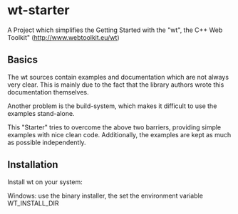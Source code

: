 wt-starter
==========

A Project which simplifies the Getting Started with the "wt", the C++ Web Toolkit" (http://www.webtoolkit.eu/wt)


 
Basics
------

The wt sources contain examples and documentation which are not always very clear. This is mainly due to the fact that the library authors wrote this documentation themselves.

Another problem is the build-system, which makes it difficult to use the examples stand-alone.

This "Starter" tries to overcome the above two barriers, providing simple examples with nice clean code. Additionally, the examples are kept as much as possible independently.


Installation
------------

Install wt on your system:

Windows: use the binary installer, the set the environment variable WT_INSTALL_DIR

